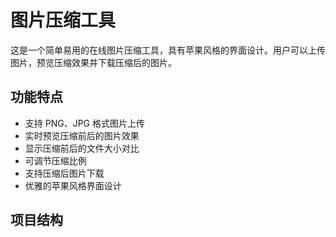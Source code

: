 # 图片压缩工具

这是一个简单易用的在线图片压缩工具，具有苹果风格的界面设计。用户可以上传图片，预览压缩效果并下载压缩后的图片。

## 功能特点

- 支持 PNG、JPG 格式图片上传
- 实时预览压缩前后的图片效果
- 显示压缩前后的文件大小对比
- 可调节压缩比例
- 支持压缩后图片下载
- 优雅的苹果风格界面设计

## 项目结构 